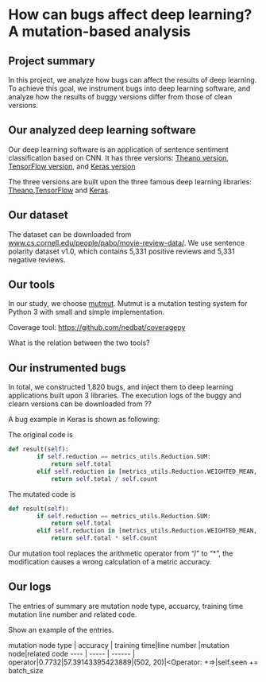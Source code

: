 # How can bugs affect deep learning? A mutation-based analysis

## Project summary

In this project, we analyze how bugs can affect the results of deep learning. To achieve this goal, we instrument bugs into deep learning software, and analyze how the results of buggy versions differ from those of clean versions. 


## Our analyzed deep learning software

Our deep learning software is an application of sentence sentiment classification based on CNN. It has three versions: [Theano version](https://github.com/yoonkim/CNN_sentence), [TensorFlow version](https://github.com/dennybritz/cnn-text-classification-tf), and [Keras version](https://github.com/alexander-rakhlin/CNN-for-Sentence-Classification-in-Keras)

The three versions are built upon the three famous deep learning libraries: [Theano](https://github.com/Theano/Theano),[TensorFlow](https://github.com/tensorflow/tensorflow) and [Keras](https://github.com/keras-team/keras).

## Our dataset

The dataset can be downloaded from www.cs.cornell.edu/people/pabo/movie-review-data/. We use sentence polarity dataset v1.0, which contains 5,331 positive reviews and 5,331 negative reviews. 

## Our tools

In our study, we choose [mutmut](https://github.com/boxed/mutmut). Mutmut is a mutation testing system for Python 3 with small and simple implementation.

Coverage tool: https://github.com/nedbat/coveragepy

What is the relation between the two tools?

## Our instrumented bugs

In total, we constructed 1,820 bugs, and inject them to deep learning applications built upon 3 libraries. The execution logs of the buggy and clearn versions can be downloaded from ??


A bug example in Keras is shown as following:

The original code is

```Python
def result(self):
        if self.reduction == metrics_utils.Reduction.SUM:
            return self.total
        elif self.reduction in [metrics_utils.Reduction.WEIGHTED_MEAN, metrics_utils.Reduction.SUM_OVER_BATCH_SIZE]:
            return self.total / self.count
```
The mutated code is

```Python
def result(self):
        if self.reduction == metrics_utils.Reduction.SUM:
            return self.total
        elif self.reduction in [metrics_utils.Reduction.WEIGHTED_MEAN, metrics_utils.Reduction.SUM_OVER_BATCH_SIZE]:
            return self.total * self.count
```
Our mutation tool replaces the arithmetic operator from “/” to “*”, the modification causes a wrong calculation of a metric accuracy.

## Our logs

The entries of summary are mutation node type, accuarcy, training time mutation line number and related code.

Show an example of the entries.

mutation node type  | accuracy  | training time|line number |mutation node|related code
---- | ----- | ------ |
operator|0.7732|57.39143395423889|(502, 20)|<Operator: +=>|self.seen += batch_size


